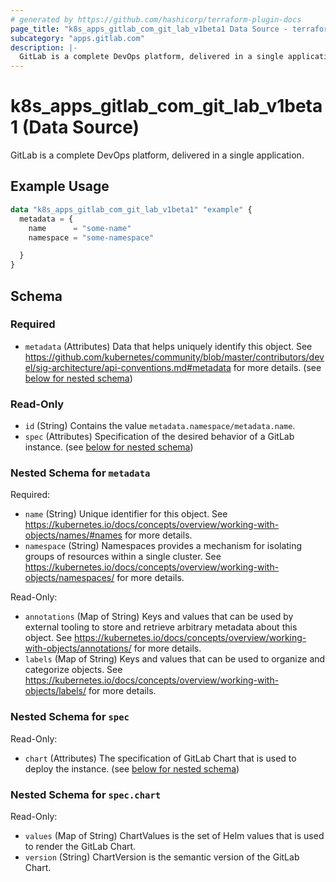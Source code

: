 ```yaml
---
# generated by https://github.com/hashicorp/terraform-plugin-docs
page_title: "k8s_apps_gitlab_com_git_lab_v1beta1 Data Source - terraform-provider-k8s"
subcategory: "apps.gitlab.com"
description: |-
  GitLab is a complete DevOps platform, delivered in a single application.
---
```


# k8s_apps_gitlab_com_git_lab_v1beta1 (Data Source)

GitLab is a complete DevOps platform, delivered in a single application.

## Example Usage

```terraform
data "k8s_apps_gitlab_com_git_lab_v1beta1" "example" {
  metadata = {
    name      = "some-name"
    namespace = "some-namespace"

  }
}
```

<!-- schema generated by tfplugindocs -->
## Schema

### Required

- `metadata` (Attributes) Data that helps uniquely identify this object. See https://github.com/kubernetes/community/blob/master/contributors/devel/sig-architecture/api-conventions.md#metadata for more details. (see [below for nested schema](#nestedatt--metadata))

### Read-Only

- `id` (String) Contains the value `metadata.namespace/metadata.name`.
- `spec` (Attributes) Specification of the desired behavior of a GitLab instance. (see [below for nested schema](#nestedatt--spec))

<a id="nestedatt--metadata"></a>
### Nested Schema for `metadata`

Required:

- `name` (String) Unique identifier for this object. See https://kubernetes.io/docs/concepts/overview/working-with-objects/names/#names for more details.
- `namespace` (String) Namespaces provides a mechanism for isolating groups of resources within a single cluster. See https://kubernetes.io/docs/concepts/overview/working-with-objects/namespaces/ for more details.

Read-Only:

- `annotations` (Map of String) Keys and values that can be used by external tooling to store and retrieve arbitrary metadata about this object. See https://kubernetes.io/docs/concepts/overview/working-with-objects/annotations/ for more details.
- `labels` (Map of String) Keys and values that can be used to organize and categorize objects. See https://kubernetes.io/docs/concepts/overview/working-with-objects/labels/ for more details.


<a id="nestedatt--spec"></a>
### Nested Schema for `spec`

Read-Only:

- `chart` (Attributes) The specification of GitLab Chart that is used to deploy the instance. (see [below for nested schema](#nestedatt--spec--chart))

<a id="nestedatt--spec--chart"></a>
### Nested Schema for `spec.chart`

Read-Only:

- `values` (Map of String) ChartValues is the set of Helm values that is used to render the GitLab Chart.
- `version` (String) ChartVersion is the semantic version of the GitLab Chart.
